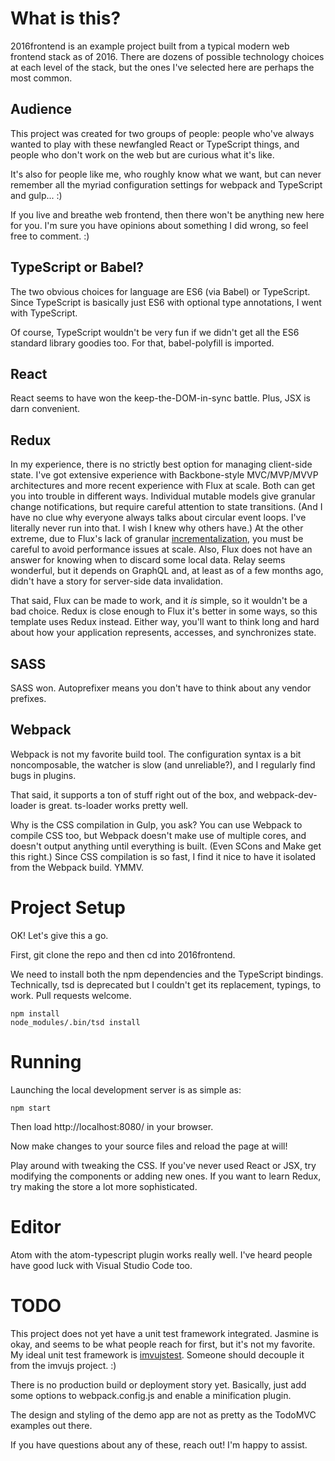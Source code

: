 # What is this?

2016frontend is an example project built from a typical modern web frontend stack as of 2016.  There are dozens of possible technology choices at each level of the stack, but the ones I've selected here are perhaps the most common.

## Audience

This project was created for two groups of people: people who've always wanted to play with these newfangled React or TypeScript things, and people who don't work on the web but are curious what it's like.

It's also for people like me, who roughly know what we want, but can never remember all the myriad configuration settings for webpack and TypeScript and gulp...  :)

If you live and breathe web frontend, then there won't be anything new here for you.  I'm sure you have opinions about something I did wrong, so feel free to comment.  :)

## TypeScript or Babel?

The two obvious choices for language are ES6 (via Babel) or TypeScript.  Since
TypeScript is basically just ES6 with optional type annotations, I went with
TypeScript.

Of course, TypeScript wouldn't be very fun if we didn't get all the ES6 standard
library goodies too.  For that, babel-polyfill is imported.

## React

React seems to have won the keep-the-DOM-in-sync battle.  Plus, JSX is darn
convenient.

## Redux

In my experience, there is no strictly best option for managing client-side state.  I've got extensive experience with Backbone-style MVC/MVP/MVVP architectures and more recent experience with Flux at scale.  Both can get you into trouble in different ways.  Individual mutable models give granular change notifications, but require careful attention to state transitions.  (And I have no clue why everyone always talks about circular event loops.  I've literally never run into that.  I wish I knew why others have.)  At the other extreme, due to Flux's lack of
granular [incrementalization](https://blogs.janestreet.com/incrementality-and-the-web/), you must be careful to avoid performance issues at scale.  Also, Flux does not
have an answer for knowing when to discard some local data.  Relay seems wonderful, but it depends on GraphQL and, at least as of a few months ago, didn't have a story for
server-side data invalidation.

That said, Flux can be made to work, and it _is_ simple, so it wouldn't be a bad choice.  Redux is close enough to Flux it's better in some ways, so this template uses Redux instead.  Either way, you'll want to think long and hard about how your application represents, accesses, and synchronizes state.

## SASS

SASS won.  Autoprefixer means you don't have to think about any vendor prefixes.

## Webpack

Webpack is not my favorite build tool.  The configuration syntax is a bit
noncomposable, the watcher is slow (and unreliable?), and I regularly find bugs in
plugins.

That said, it supports a ton of stuff right out of the box, and webpack-dev-loader is great.  ts-loader works pretty well.

Why is the CSS compilation in Gulp, you ask?  You can use Webpack to compile CSS too, but Webpack doesn't
make use of multiple cores, and doesn't output anything until everything is built.  (Even SCons and Make get this right.)
Since CSS compilation is so fast, I find it nice to have it isolated from the Webpack build.  YMMV.

# Project Setup

OK!  Let's give this a go.

First, git clone the repo and then cd into 2016frontend.

We need to install both the npm dependencies and the TypeScript bindings.  Technically, tsd is deprecated but I couldn't get its replacement, typings, to work.  Pull requests welcome.

```
npm install
node_modules/.bin/tsd install
```

# Running

Launching the local development server is as simple as:

`npm start`

Then load http://localhost:8080/ in your browser.

Now make changes to your source files and reload the page at will!

Play around with tweaking the CSS.  If you've never used React or JSX, try modifying
the components or adding new ones.  If you want to learn Redux, try making the store
a lot more sophisticated.

# Editor

Atom with the atom-typescript plugin works really well.  I've heard people have
good luck with Visual Studio Code too.

# TODO

This project does not yet have a unit test framework integrated.  Jasmine
is okay, and seems to be what people reach for first, but it's not my favorite.  My ideal unit test framework is [imvujstest](https://github.com/imvu/imvujs/tree/master/src/imvujstest).  Someone should decouple it from the imvujs project.  :)

There is no production build or deployment story yet.  Basically, just add some options to webpack.config.js and enable a minification plugin.

The design and styling of the demo app are not as pretty as the TodoMVC examples out there.

If you have questions about any of these, reach out!  I'm happy to assist.
